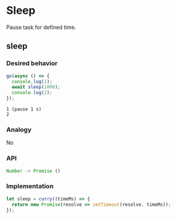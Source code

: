# Sleep

Pause task for defined time.

## sleep

### Desired behavior

```js
go(async () => {
  console.log(1);
  await sleep(1000);
  console.log(2);
});
```

```
1 (pause 1 s)
2
```

### Analogy

No

### API

```js
Number -> Promise ()
```

### Implementation

```js
let sleep = curry((timeMs) => {
  return new Promise(resolve => setTimeout(resolve, timeMs));
});
```
